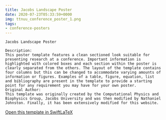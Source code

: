 ```yaml
---
title: Jacobs Landscape Poster
date: 2020-07-23T05:33:59+0000
img: ttnuu_conference_poster_1.png
tags:
- conference-posters
---
```

```
Jacobs Landscape Poster

Description:
This poster template features a clean sectioned look suitable for presenting research at a conference. Important information is highlighted with colored boxes and each section within the poster is clearly separated from the others. The layout of the template contains four columns but this can be changed to accommodate varying amounts of information or figures. Examples of a table, figure, equation, list and bibliography are present in the template to provide a starting point for any requirement you may have for your own poster.
Original Author:
This template was originally created by the Computational Physics and Biophysics Group, Jacobs University and was then modified by Nathaniel Johnston. Finally, it has been extensively modified for this website.
```
[Open this template in SwiftLaTeX](https://www.swiftlatex.com/project.html?import=https://swiftlatex.github.io/LaTeXBoilerPlate/zips/jxfsr_conference_poster_1.zip)
